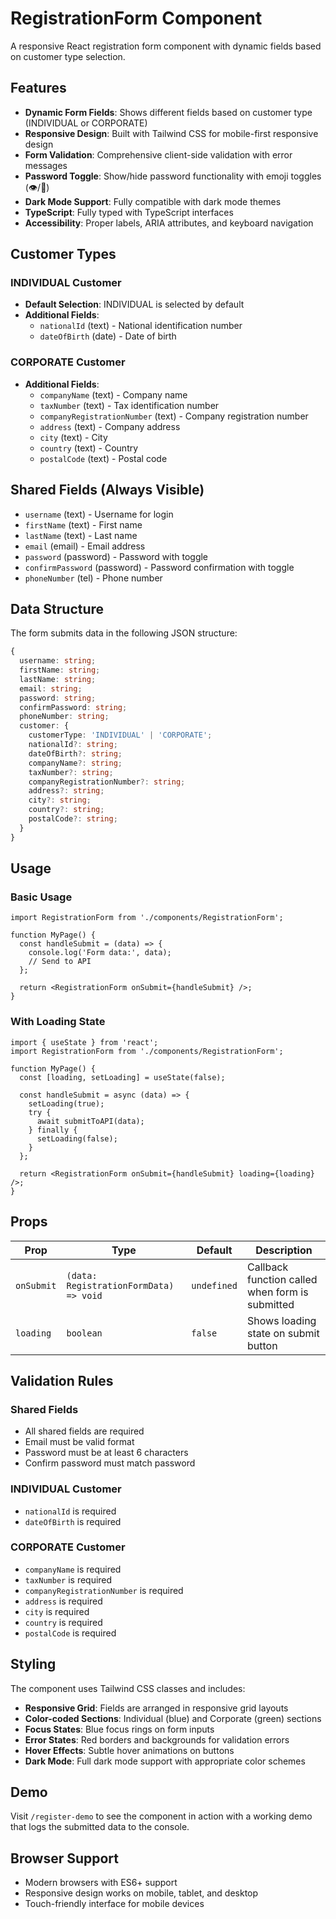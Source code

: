 # RegistrationForm Component

A responsive React registration form component with dynamic fields based on customer type selection.

## Features

- **Dynamic Form Fields**: Shows different fields based on customer type (INDIVIDUAL or CORPORATE)
- **Responsive Design**: Built with Tailwind CSS for mobile-first responsive design
- **Form Validation**: Comprehensive client-side validation with error messages
- **Password Toggle**: Show/hide password functionality with emoji toggles (👁️/🙈)
- **Dark Mode Support**: Fully compatible with dark mode themes
- **TypeScript**: Fully typed with TypeScript interfaces
- **Accessibility**: Proper labels, ARIA attributes, and keyboard navigation

## Customer Types

### INDIVIDUAL Customer
- **Default Selection**: INDIVIDUAL is selected by default
- **Additional Fields**:
  - `nationalId` (text) - National identification number
  - `dateOfBirth` (date) - Date of birth

### CORPORATE Customer
- **Additional Fields**:
  - `companyName` (text) - Company name
  - `taxNumber` (text) - Tax identification number
  - `companyRegistrationNumber` (text) - Company registration number
  - `address` (text) - Company address
  - `city` (text) - City
  - `country` (text) - Country
  - `postalCode` (text) - Postal code

## Shared Fields (Always Visible)

- `username` (text) - Username for login
- `firstName` (text) - First name
- `lastName` (text) - Last name
- `email` (email) - Email address
- `password` (password) - Password with toggle
- `confirmPassword` (password) - Password confirmation with toggle
- `phoneNumber` (tel) - Phone number

## Data Structure

The form submits data in the following JSON structure:

```typescript
{
  username: string;
  firstName: string;
  lastName: string;
  email: string;
  password: string;
  confirmPassword: string;
  phoneNumber: string;
  customer: {
    customerType: 'INDIVIDUAL' | 'CORPORATE';
    nationalId?: string;
    dateOfBirth?: string;
    companyName?: string;
    taxNumber?: string;
    companyRegistrationNumber?: string;
    address?: string;
    city?: string;
    country?: string;
    postalCode?: string;
  }
}
```

## Usage

### Basic Usage

```tsx
import RegistrationForm from './components/RegistrationForm';

function MyPage() {
  const handleSubmit = (data) => {
    console.log('Form data:', data);
    // Send to API
  };

  return <RegistrationForm onSubmit={handleSubmit} />;
}
```

### With Loading State

```tsx
import { useState } from 'react';
import RegistrationForm from './components/RegistrationForm';

function MyPage() {
  const [loading, setLoading] = useState(false);

  const handleSubmit = async (data) => {
    setLoading(true);
    try {
      await submitToAPI(data);
    } finally {
      setLoading(false);
    }
  };

  return <RegistrationForm onSubmit={handleSubmit} loading={loading} />;
}
```

## Props

| Prop | Type | Default | Description |
|------|------|---------|-------------|
| `onSubmit` | `(data: RegistrationFormData) => void` | `undefined` | Callback function called when form is submitted |
| `loading` | `boolean` | `false` | Shows loading state on submit button |

## Validation Rules

### Shared Fields
- All shared fields are required
- Email must be valid format
- Password must be at least 6 characters
- Confirm password must match password

### INDIVIDUAL Customer
- `nationalId` is required
- `dateOfBirth` is required

### CORPORATE Customer
- `companyName` is required
- `taxNumber` is required
- `companyRegistrationNumber` is required
- `address` is required
- `city` is required
- `country` is required
- `postalCode` is required

## Styling

The component uses Tailwind CSS classes and includes:

- **Responsive Grid**: Fields are arranged in responsive grid layouts
- **Color-coded Sections**: Individual (blue) and Corporate (green) sections
- **Focus States**: Blue focus rings on form inputs
- **Error States**: Red borders and backgrounds for validation errors
- **Hover Effects**: Subtle hover animations on buttons
- **Dark Mode**: Full dark mode support with appropriate color schemes

## Demo

Visit `/register-demo` to see the component in action with a working demo that logs the submitted data to the console.

## Browser Support

- Modern browsers with ES6+ support
- Responsive design works on mobile, tablet, and desktop
- Touch-friendly interface for mobile devices 